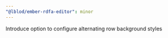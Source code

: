 ```yaml
---
"@lblod/ember-rdfa-editor": minor
---
```


Introduce option to configure alternating row background styles
